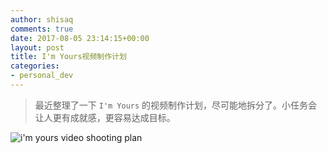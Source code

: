 ```yaml
---
author: shisaq
comments: true
date: 2017-08-05 23:14:15+00:00
layout: post
title: I'm Yours视频制作计划
categories:
- personal_dev
---
```


> 最近整理了一下 `I'm Yours` 的视频制作计划，尽可能地拆分了。小任务会让人更有成就感，更容易达成目标。

![i'm yours video shooting plan](https://i.loli.net/2017/08/06/59868a0a416d2.png)
